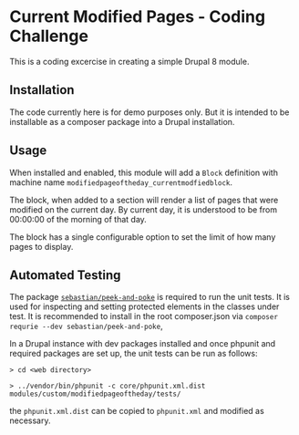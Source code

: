 Current Modified Pages - Coding Challenge
=========================================

This is a coding excercise in creating a simple Drupal 8 module.

## Installation

The code currently here is for demo purposes only. But it is intended to be
installable as a composer package into a Drupal installation.

## Usage

When installed and enabled, this module will add a `Block` definition with
machine name `modifiedpageoftheday_currentmodfiedblock`.

The block, when added to a section will render a list of pages that were modified
on the current day. By current day, it is understood to be from 00:00:00 of the
morning of that day.

The block has a single configurable option to set the limit of how many pages to
display.


## Automated Testing

The package [`sebastian/peek-and-poke`](https://packagist.org/packages/sebastian/peek-and-poke) is required to run the unit tests. It is used for inspecting and setting protected elements in the classes under test. It is recommended to install in the root composer.json via `composer requrie --dev sebastian/peek-and-poke`,

In a Drupal instance with dev packages installed and once phpunit and required packages are set up, the unit
tests can be run as follows:

```
> cd <web directory>

> ../vendor/bin/phpunit -c core/phpunit.xml.dist modules/custom/modifiedpageoftheday/tests/

```
the `phpunit.xml.dist` can be copied to `phpunit.xml` and modified as necessary.
